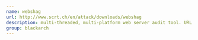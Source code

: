 ```yaml
---
name: webshag
url: http://www.scrt.ch/en/attack/downloads/webshag
description: multi-threaded, multi-platform web server audit tool. URL : http://www.scrt.ch/en/attack/downloads/webshag Groups : blackarch blackarch-fuzzer blackarch-scanner blackarch-webapp
group: blackarch
---
```

